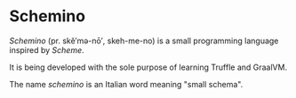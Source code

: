 # Schemino

*Schemino* (pr. skĕ′mə-nō′, skeh-me-no) is a
small programming language inspired by *Scheme*.

It is being developed with the sole purpose of learning
Truffle and GraalVM.

The name *schemino* is an Italian word meaning "small schema".
 